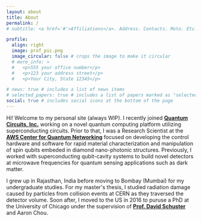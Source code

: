 ```yaml
---
layout: about
title: About
permalink: /
# subtitle: <a href='#'>Affiliations</a>. Address. Contacts. Moto. Etc.

profile:
  align: right
  image: prof_pic.png
  image_circular: false # crops the image to make it circular
  # more_info: >
  #   <p>555 your office number</p>
  #   <p>123 your address street</p>
  #   <p>Your City, State 12345</p>

# news: true # includes a list of news items
# selected_papers: true # includes a list of papers marked as "selected={true}"
social: true # includes social icons at the bottom of the page
---
```

Hi! Welcome to my personal site (always WIP). I recently joined <a href="https://quantumcircuits.com/"><b>Quantum Circuits, Inc.</b></a> working on a novel quantum computing platform utilizing superconducting circuits. Prior to that, I was a Research Scientist at the <a href="https://aws.amazon.com/blogs/quantum-computing/announcing-the-aws-center-for-quantum-networking/"><b>AWS Center for Quantum Networking</b></a>  focused on developing the control hardware and software for rapid material characterization and manipulation of spin qubits embeded in diamond nano-photonic structures. Previously, I worked with superconducting qubit-cavity systems to build novel detectors at microwave frequencies for quantum sensing applications such as dark matter.

I grew up in Rajasthan, India before moving to Bombay (Mumbai) for my undergraduate studies. For my master's thesis, I studied radiation damage caused by particles from collision events at CERN as they traversed the detector volume. Soon after, I moved to the US in 2016 to puruse a PhD at the University of Chicago under the supervision of <a href= "https://schusterlab.stanford.edu/"><b>Prof. David Schuster</b></a> and Aaron Chou.

